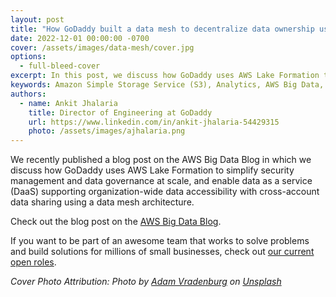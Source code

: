 ```yaml
---
layout: post
title: "How GoDaddy built a data mesh to decentralize data ownership using AWS Lake Formation"
date: 2022-12-01 00:00:00 -0700
cover: /assets/images/data-mesh/cover.jpg
options:
  - full-bleed-cover
excerpt: In this post, we discuss how GoDaddy uses AWS Lake Formation to simplify security management and data governance at scale, and enable data as a service (DaaS) supporting organization-wide data accessibility with cross-account data sharing using a data mesh architecture.
keywords: Amazon Simple Storage Service (S3), Analytics, AWS Big Data, AWS Glue, AWS Lake Formation
authors:
  - name: Ankit Jhalaria
    title: Director of Engineering at GoDaddy
    url: https://www.linkedin.com/in/ankit-jhalaria-54429315
    photo: /assets/images/ajhalaria.png
---
```


We recently published a blog post on the AWS Big Data Blog in which we discuss how GoDaddy uses AWS Lake Formation to simplify security management and data governance at scale, and enable data as a service (DaaS) supporting organization-wide data accessibility with cross-account data sharing using a data mesh architecture.

Check out the blog post on the [AWS Big Data Blog](https://aws.amazon.com/blogs/big-data/how-godaddy-built-a-data-mesh-to-decentralize-data-ownership-using-aws-lake-formation/).

If you want to be part of an awesome team that works to solve problems and build solutions for millions of small businesses, check out [our current open roles](https://careers.godaddy.com/search-jobs).


_Cover Photo Attribution: Photo by <a href="https://unsplash.com/@vradenburg?utm_source=unsplash&utm_medium=referral&utm_content=creditCopyText">Adam Vradenburg</a> on <a href="https://unsplash.com/?utm_source=unsplash&utm_medium=referral&utm_content=creditCopyText">Unsplash</a>_
